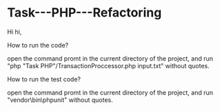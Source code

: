 # Task---PHP---Refactoring

Hi hi,

How to run the code?

open the command promt in the current directory of the project, and run "php "Task PHP"/TransactionProccessor.php input.txt" without quotes.

How to run the test code?

open the command promt in the current directory of the project, and run "vendor\bin\phpunit" without quotes.
